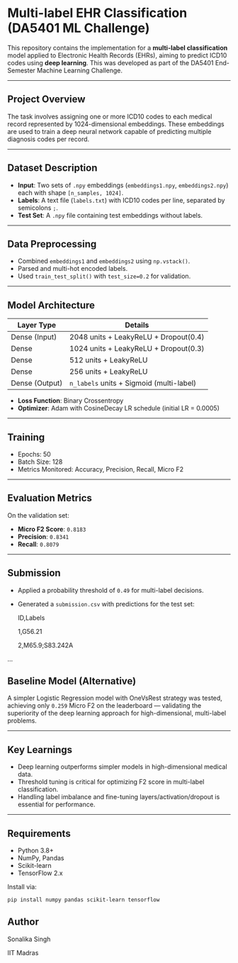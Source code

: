 # Multi-label EHR Classification (DA5401 ML Challenge)

This repository contains the implementation for a **multi-label classification** model applied to Electronic Health Records (EHRs), aiming to predict ICD10 codes using **deep learning**. This was developed as part of the DA5401 End-Semester Machine Learning Challenge.

---
 
## Project Overview

The task involves assigning one or more ICD10 codes to each medical record represented by 1024-dimensional embeddings. These embeddings are used to train a deep neural network capable of predicting multiple diagnosis codes per record.

---

##  Dataset Description  

- **Input**: Two sets of `.npy` embeddings (`embeddings1.npy`, `embeddings2.npy`) each with shape `[n_samples, 1024]`.
- **Labels**: A text file (`labels.txt`) with ICD10 codes per line, separated by semicolons `;`.
- **Test Set**: A `.npy` file containing test embeddings without labels.

---

##  Data Preprocessing

- Combined `embeddings1` and `embeddings2` using `np.vstack()`.
- Parsed and multi-hot encoded labels.
- Used `train_test_split()` with `test_size=0.2` for validation.

---

## Model Architecture

| Layer Type      | Details                                 |
|------------------|------------------------------------------|
| Dense (Input)   | 2048 units + LeakyReLU + Dropout(0.4)    |
| Dense           | 1024 units + LeakyReLU + Dropout(0.3)    |
| Dense           | 512 units + LeakyReLU                    |
| Dense           | 256 units + LeakyReLU                    |
| Dense (Output)  | `n_labels` units + Sigmoid (multi-label) |

- **Loss Function**: Binary Crossentropy
- **Optimizer**: Adam with CosineDecay LR schedule (initial LR = 0.0005)

---

##  Training

- Epochs: 50
- Batch Size: 128
- Metrics Monitored: Accuracy, Precision, Recall, Micro F2

---

##  Evaluation Metrics

On the validation set:

- **Micro F2 Score**: `0.8183`
- **Precision**: `0.8341`
- **Recall**: `0.8079`

---

##  Submission

- Applied a probability threshold of `0.49` for multi-label decisions.
- Generated a `submission.csv` with predictions for the test set:

  ID,Labels
  
  1,G56.21
  
  2,M65.9;S83.242A
  
...

##  Baseline Model (Alternative)

A simpler Logistic Regression model with OneVsRest strategy was tested, achieving only `0.259` Micro F2 on the leaderboard — validating the superiority of the deep learning approach for high-dimensional, multi-label problems.

---

## Key Learnings

- Deep learning outperforms simpler models in high-dimensional medical data.
- Threshold tuning is critical for optimizing F2 score in multi-label classification.
- Handling label imbalance and fine-tuning layers/activation/dropout is essential for performance.

---

##  Requirements

- Python 3.8+
- NumPy, Pandas
- Scikit-learn
- TensorFlow 2.x

Install via:
```bash
pip install numpy pandas scikit-learn tensorflow
```
## Author
Sonalika Singh

IIT Madras
